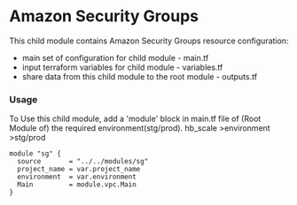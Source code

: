 # Amazon Security Groups

This child module contains Amazon Security Groups resource configuration:

- main set of configuration for child module - main.tf
- input terraform variables for child module - variables.tf
- share data from this child module to the root module - outputs.tf

### Usage

To Use this child module, add a 'module' block in main.tf file of (Root Module of) the required environment(stg/prod).
hb_scale >environment >stg/prod

```hcl
module "sg" {
  source       = "../../modules/sg"
  project_name = var.project_name
  environment  = var.environment
  Main         = module.vpc.Main
}
```
